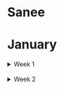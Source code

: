 # Sanee

# January

<details>
  <summary>Week 1</summary>


<details>
  <summary>Day 1</summary>

</details>


<details>
  <summary>Day 2</summary>

</details>




</details>

<br/>

<details>
  <summary>Week 2</summary>


<details>
  <summary>Day 1</summary>

  * Tried to run Hello World on ![ZCU102](https://docs.xilinx.com/v/u/en-US/ug1182-zcu102-eval-bd) evaluation kit.

</details>


</details>
